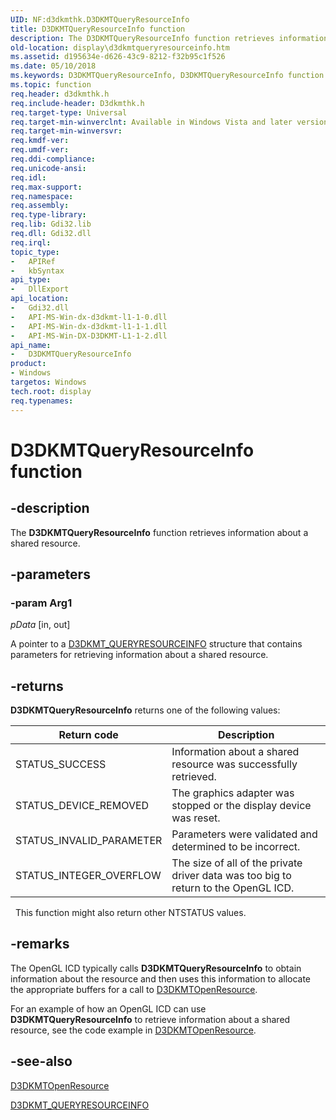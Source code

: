 ```yaml
---
UID: NF:d3dkmthk.D3DKMTQueryResourceInfo
title: D3DKMTQueryResourceInfo function
description: The D3DKMTQueryResourceInfo function retrieves information about a shared resource.
old-location: display\d3dkmtqueryresourceinfo.htm
ms.assetid: d195634e-d626-43c9-8212-f32b95c1f526
ms.date: 05/10/2018
ms.keywords: D3DKMTQueryResourceInfo, D3DKMTQueryResourceInfo function [Display Devices], OpenGL_Functions_77dad2ba-a352-4b1a-b2be-53c41589bf90.xml, d3dkmthk/D3DKMTQueryResourceInfo, display.d3dkmtqueryresourceinfo
ms.topic: function
req.header: d3dkmthk.h
req.include-header: D3dkmthk.h
req.target-type: Universal
req.target-min-winverclnt: Available in Windows Vista and later versions of the Windows operating systems.
req.target-min-winversvr: 
req.kmdf-ver: 
req.umdf-ver: 
req.ddi-compliance: 
req.unicode-ansi: 
req.idl: 
req.max-support: 
req.namespace: 
req.assembly: 
req.type-library: 
req.lib: Gdi32.lib
req.dll: Gdi32.dll
req.irql: 
topic_type:
-	APIRef
-	kbSyntax
api_type:
-	DllExport
api_location:
-	Gdi32.dll
-	API-MS-Win-dx-d3dkmt-l1-1-0.dll
-	API-MS-Win-dx-d3dkmt-l1-1-1.dll
-	API-MS-Win-DX-D3DKMT-L1-1-2.dll
api_name:
-	D3DKMTQueryResourceInfo
product:
- Windows
targetos: Windows
tech.root: display
req.typenames: 
---
```


# D3DKMTQueryResourceInfo function

## -description

The <b>D3DKMTQueryResourceInfo</b> function retrieves information about a shared resource.

## -parameters

### -param Arg1

*pData* [in, out]

A pointer to a <a href="https://msdn.microsoft.com/library/windows/hardware/ff548223">D3DKMT_QUERYRESOURCEINFO</a> structure that contains parameters for retrieving information about a shared resource.

## -returns

<b>D3DKMTQueryResourceInfo</b> returns one of the following values:

|Return code|Description|
|--- |--- |
|STATUS_SUCCESS|Information about a shared resource was successfully retrieved.|
|STATUS_DEVICE_REMOVED|The graphics adapter was stopped or the display device was reset.|
|STATUS_INVALID_PARAMETER|Parameters were validated and determined to be incorrect.|
|STATUS_INTEGER_OVERFLOW|The size of all of the private driver data was too big to return to the OpenGL ICD.|
 
This function might also return other NTSTATUS values.

## -remarks

The OpenGL ICD typically calls <b>D3DKMTQueryResourceInfo</b> to obtain information about the resource and then uses this information to allocate the appropriate buffers for a call to <a href="https://msdn.microsoft.com/library/windows/hardware/ff547065">D3DKMTOpenResource</a>.

For an example of how an OpenGL ICD can use <b>D3DKMTQueryResourceInfo</b> to retrieve information about a shared resource, see the code example in <a href="https://msdn.microsoft.com/library/windows/hardware/ff547065">D3DKMTOpenResource</a>.

## -see-also

<a href="https://msdn.microsoft.com/library/windows/hardware/ff547065">D3DKMTOpenResource</a>



<a href="https://msdn.microsoft.com/library/windows/hardware/ff548223">D3DKMT_QUERYRESOURCEINFO</a>
 

 


